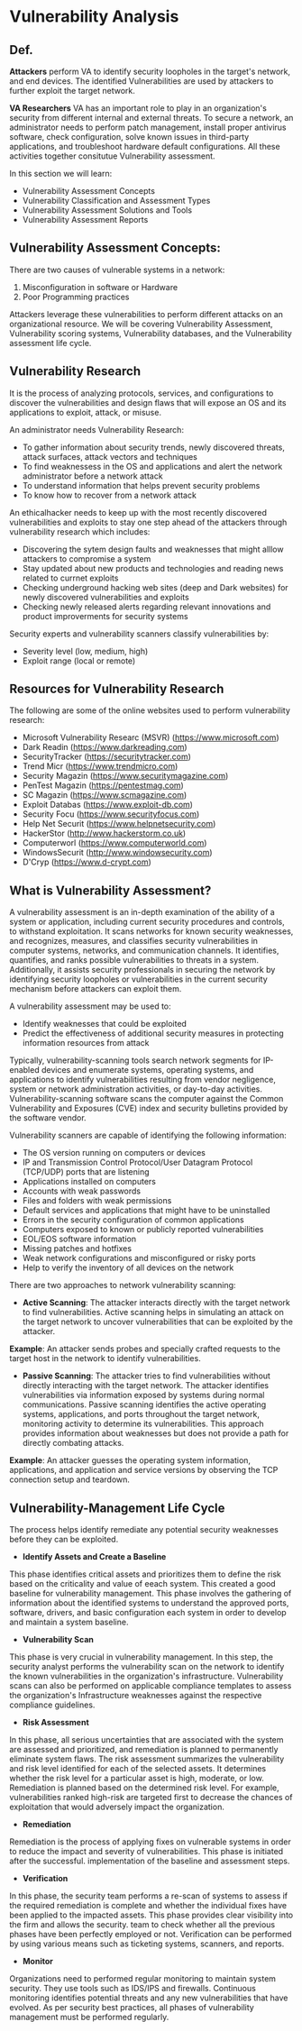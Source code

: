 # Vulnerability Analysis

## Def.

**Attackers** perform VA to identify security loopholes in the target's network, and end devices. The identified Vulnerabilities are used by attackers to further exploit the target network.

**VA Researchers** VA has an important role to play in an organization's security from different internal and external threats.
To secure a network, an administrator needs to perform patch management, install proper antivirus software, check configuration, solve known issues in third-party applications, and troubleshoot hardware default configurations. All these activities together consitutue Vulnerability assessment.

In this section we will learn:
 - Vulnerability Assessment Concepts
 - Vulnerability Classification and Assessment Types
 - Vulnerability Assessment Solutions and Tools
 - Vulnerability Assessment Reports


## Vulnerability Assessment Concepts:

There are two causes of vulnerable systems in a network:
1. Misconfiguration in software or Hardware
2. Poor Programming practices

Attackers leverage these vulnerabilities to perform different attacks on an organizational resource.
We will be covering Vulnerability Assessment, Vulnerability scoring systems, Vulnerability databases, and the Vulnerability assessment life cycle.

## Vulnerability Research

It is the process of analyzing protocols, services, and configurations to discover the vulnerabilities and design flaws that will expose an OS and its applications to exploit, attack, or misuse.

An administrator needs Vulnerability Research:
- To gather information about security trends, newly discovered threats, attack surfaces, attack vectors and techniques
- To find weaknessess in the OS and applications and alert the network administrator before a network attack
- To understand information that helps prevent security problems
- To know how to recover from a network attack

An ethicalhacker needs to keep up with the most recently discovered vulnerabilities and exploits to stay one step ahead of the attackers through vulnerability research which includes:
- Discovering the sytem design faults and weaknesses that might alllow attackers to compromise a system
- Stay updated about new products and technologies and reading news related to currnet exploits
- Checking underground hacking web sites (deep and Dark websites) for newly discovered vulnerabilities and exploits
- Checking newly released alerts regarding relevant innovations and product improverments for security systems

Security experts and vulnerability scanners classify vulnerabilities by:
- Severity level (low, medium, high)
- Exploit range (local or remote)

## Resources for Vulnerability Research

The following are some of the online websites used to perform vulnerability research:

- Microsoft Vulnerability Researc (MSVR) (https://www.microsoft.com)
- Dark Readin (https://www.darkreading.com)
- SecurityTracker (https://securitytracker.com)
- Trend Micr (https://www.trendmicro.com)
- Security Magazin (https://www.securitymagazine.com)
- PenTest Magazin (https://pentestmag.com)
- SC Magazin (https://www.scmagazine.com)
- Exploit Databas (https://www.exploit-db.com)
- Security Focu (https://www.securityfocus.com)
- Help Net Securit (https://www.helpnetsecurity.com)
- HackerStor (http://www.hackerstorm.co.uk)
- Computerworl (https://www.computerworld.com)
- WindowsSecurit (http://www.windowsecurity.com)
- D'Cryp (https://www.d-crypt.com)

## What is Vulnerability Assessment?

A vulnerability assessment is an in-depth examination of the ability of a system or application, including current security procedures and controls, to withstand exploitation. It scans networks for known security weaknesses, and recognizes, measures, and classifies security vulnerabilities in computer systems, networks, and communication channels. It identifies, quantifies, and ranks possible vulnerabilities to threats in a system. Additionally, it assists security professionals in securing the network by identifying security loopholes or vulnerabilities in the current security mechanism before attackers can exploit them.

A vulnerability assessment may be used to:

- Identify weaknesses that could be exploited
- Predict the effectiveness of additional security measures in protecting information resources from attack

Typically, vulnerability-scanning tools search network segments for IP-enabled devices and enumerate systems, operating systems, and applications to identify vulnerabilities resulting from vendor negligence, system or network administration activities, or day-to-day activities. Vulnerability-scanning software scans the computer against the Common Vulnerability and Exposures (CVE) index and security bulletins provided by the software vendor.

Vulnerability scanners are capable of identifying the following information:

- The OS version running on computers or devices
- IP and Transmission Control Protocol/User Datagram Protocol (TCP/UDP) ports that are listening
- Applications installed on computers
- Accounts with weak passwords
- Files and folders with weak permissions
- Default services and applications that might have to be uninstalled
- Errors in the security configuration of common applications
- Computers exposed to known or publicly reported vulnerabilities
- EOL/EOS software information
- Missing patches and hotfixes
- Weak network configurations and misconfigured or risky ports
- Help to verify the inventory of all devices on the network

There are two approaches to network vulnerability scanning:

- **Active Scanning**: The attacker interacts directly with the target network to find vulnerabilities. Active scanning helps in simulating an attack on the target network to uncover vulnerabilities that can be exploited by the attacker.

**Example**: An attacker sends probes and specially crafted requests to the target host in the network to identify vulnerabilities.

- **Passive Scanning**: The attacker tries to find vulnerabilities without directly interacting with the target network. The attacker identifies vulnerabilities via information exposed by systems during normal communications. Passive scanning identifies the active operating systems, applications, and ports throughout the target network, monitoring activity to determine its vulnerabilities. This approach provides information about weaknesses but does not provide a path for directly combating attacks.

**Example**: An attacker guesses the operating system information, applications, and application and service versions by observing the TCP connection setup and teardown.











## Vulnerability-Management Life Cycle

The process helps identify remediate any potential security weaknesses before they can be exploited.


- **Identify Assets and Create a Baseline**

This phase identifies critical assets and prioritizes them to define the risk based on the criticality and value of eeach system. This created a good baseline for vulnerability management. This phase involves the gathering of information about the identified systems to understand the approved ports, software, drivers, and basic configuration each system in order to develop and maintain a system baseline.

- **Vulnerability Scan**

This phase is very crucial in vulnerability management. In this step, the security analyst performs the vulnerability scan on the network to identify the known vulnerabilities in the organization's infrastructure. Vulnerability scans can also be performed on applicable compliance templates to assess the organization's Infrastructure weaknesses against the respective compliance guidelines.

- **Risk Assessment**

In this phase, all serious uncertainties that are associated with the system are assessed and prioritized, and remediation is planned to permanently eliminate system flaws. The risk assessment summarizes the vulnerability and risk level identified for each of the selected assets. It determines whether the risk level for a particular asset is high, moderate, or low. Remediation is planned based on the determined risk level. For example, vulnerabilities ranked high-risk are targeted first to decrease the chances of exploitation that would adversely impact the organization.

- **Remediation**

Remediation is the process of applying fixes on vulnerable systems in order to reduce the impact and severity of vulnerabilities. This phase is initiated after the successful. implementation of the baseline and assessment steps.

- **Verification**

In this phase, the security team performs a re-scan of systems to assess if the required remediation is complete and whether the individual fixes have been applied to the impacted assets. This phase provides clear visibility into the firm and allows the security. team to check whether all the previous phases have been perfectly employed or not. Verification can be performed by using various means such as ticketing systems, scanners, and reports.

- **Monitor**

Organizations need to performed regular monitoring to maintain system security. They use tools such as IDS/IPS and firewalls. Continuous monitoring identifies potential threats and any new vulnerabilities that have evolved. As per security best practices, all phases of vulnerability management must be performed regularly.

